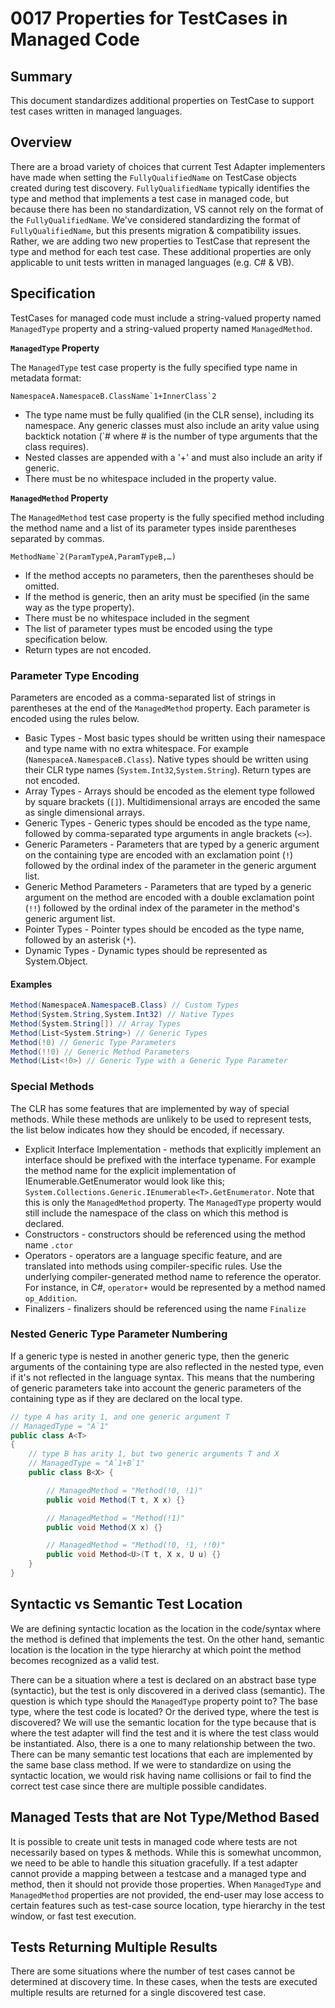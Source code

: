 # 0017 Properties for TestCases in Managed Code

## Summary
This document standardizes additional properties on TestCase to support test cases written in managed languages.

## Overview
There are a broad variety of choices that current Test Adapter implementers have made when setting the `FullyQualifiedName` on TestCase objects created during test discovery. `FullyQualifiedName` typically identifies the type and method that implements a test case in managed code, but because there has been no standardization, VS cannot rely on the format of the `FullyQualifiedName`. We've considered standardizing the format of `FullyQualifiedName`, but this presents migration & compatibility issues. Rather, we are adding two new properties to TestCase that represent the type and method for each test case. These additional properties are only applicable to unit tests written in managed languages (e.g. C# & VB).

## Specification

TestCases for managed code must include a string-valued property named `ManagedType` property and a string-valued property named `ManagedMethod`.

**`ManagedType` Property**

The `ManagedType` test case property is the fully specified type name in metadata format:

    NamespaceA.NamespaceB.ClassName`1+InnerClass`2

* The type name must be fully qualified (in the CLR sense), including its namespace. Any generic classes must also include an arity value using backtick notation (`# where # is the number of type arguments that the class requires).
* Nested classes are appended with a '+' and must also include an arity if generic.
* There must be no whitespace included in the property value.

**`ManagedMethod` Property**

The `ManagedMethod` test case property is the fully specified method including the method name and a list of its parameter types inside parentheses separated by commas.

    MethodName`2(ParamTypeA,ParamTypeB,…)

* If the method accepts no parameters, then the parentheses should be omitted.
* If the method is generic, then an arity must be specified (in the same way as the type property).
* There must be no whitespace included in the segment
* The list of parameter types must be encoded using the type specification below.
* Return types are not encoded.

### Parameter Type Encoding

Parameters are encoded as a comma-separated list of strings in parentheses at the end of the `ManagedMethod` property. Each parameter is encoded using the rules below.

* Basic Types - Most basic types should be written using their namespace and type name with no extra whitespace. For example (`NamespaceA.NamespaceB.Class`). Native types should be written using their CLR type names (`System.Int32`,`System.String`). Return types are not encoded.
* Array Types - Arrays should be encoded as the element type followed by square brackets (`[]`). Multidimensional arrays are encoded the same as single dimensional arrays.
* Generic Types - Generic types should be encoded as the type name, followed by comma-separated type arguments in angle brackets (`<>`).
* Generic Parameters - Parameters that are typed by a generic argument on the containing type are encoded with an exclamation point (`!`) followed by the ordinal index of the parameter in the generic argument list.
* Generic Method Parameters - Parameters that are typed by a generic argument on the method are encoded with a double exclamation point (`!!`) followed by the ordinal index of the parameter in the method's generic argument list.
* Pointer Types - Pointer types should be encoded as the type name, followed by an asterisk (`*`).
* Dynamic Types - Dynamic types should be represented as System.Object.

#### Examples

```csharp
Method(NamespaceA.NamespaceB.Class) // Custom Types
Method(System.String,System.Int32) // Native Types
Method(System.String[]) // Array Types
Method(List<System.String>) // Generic Types
Method(!0) // Generic Type Parameters
Method(!!0) // Generic Method Parameters
Method(List<!0>) // Generic Type with a Generic Type Parameter
```

### Special Methods

The CLR has some features that are implemented by way of special methods. While these methods are unlikely to be used to represent tests, the list below indicates how they should be encoded, if necessary.

* Explicit Interface Implementation - methods that explicitly implement an interface should be prefixed with the interface typename. For example the method name for the explicit implementation of IEnumerable<T>.GetEnumerator would look like this; `System.Collections.Generic.IEnumerable<T>.GetEnumerator`. Note that this is only the `ManagedMethod` property. The `ManagedType` property would still include the namespace of the class on which this method is declared.
* Constructors - constructors should be referenced using the method name `.ctor`
* Operators - operators are a language specific feature, and are translated into methods using compiler-specific rules. Use the underlying compiler-generated method name to reference the operator. For instance, in C#, `operator+` would be represented by a method named `op_Addition`.
* Finalizers - finalizers should be referenced using the name `Finalize`

### Nested Generic Type Parameter Numbering

If a generic type is nested in another generic type, then the generic arguments of the containing type are also reflected in the nested type, even if it's not reflected in the language syntax. This means that the numbering of generic parameters take into account the generic parameters of the containing type as if they are declared on the local type.

```csharp
// type A has arity 1, and one generic argument T
// ManagedType = "A`1"
public class A<T>
{
    // type B has arity 1, but two generic arguments T and X
    // ManagedType = "A`1+B`1"
    public class B<X> {

        // ManagedMethod = "Method(!0, !1)"
        public void Method(T t, X x) {}

        // ManagedMethod = "Method(!1)"
        public void Method(X x) {}

        // ManagedMethod = "Method(!0, !1, !!0)"
        public void Method<U>(T t, X x, U u) {}
    }
}
```

## Syntactic vs Semantic Test Location

We are defining syntactic location as the location in the code/syntax where the method is defined that implements the test. On the other hand, semantic location is the location in the type hierarchy at which point the method becomes recognized as a valid test.

There can be a situation where a test is declared on an abstract base type (syntactic), but the test is only discovered in a derived class (semantic). The question is which type should the `ManagedType` property point to? The base type, where the test code is located? Or the derived type, where the test is discovered? We will use the semantic location for the type because that is where the test adapter will find the test and it is where the test class would be instantiated. Also, there is a one to many relationship between the two. There can be many semantic test locations that each are implemented by the same base class method. If we were to standardize on using the syntactic location, we would risk having name collisions or fail to find the correct test case since there are multiple possible candidates.

## Managed Tests that are Not Type/Method Based

It is possible to create unit tests in managed code where tests are not necessarily based on types & methods. While this is somewhat uncommon, we need to be able to handle this situation gracefully. If a test adapter cannot provide a mapping between a testcase and a managed type and method, then it should not provide those properties. When `ManagedType` and `ManagedMethod` properties are not provided, the end-user may lose access to certain features such as test-case source location, type hierarchy in the test window, or fast test execution.

## Tests Returning Multiple Results

There are some situations where the number of test cases cannot be determined at discovery time. In these cases, when the tests are executed multiple results are returned for a single discovered test case.
